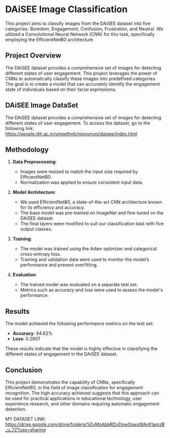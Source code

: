 # DAiSEE Image Classification

This project aims to classify images from the DAiSEE dataset into five categories: Boredom, Engagement, Confusion, Frustration, and Neutral. We utilized a Convolutional Neural Network (CNN) for this task, specifically employing the EfficientNetB0 architecture.

## Project Overview

The DAiSEE dataset provides a comprehensive set of images for detecting different states of user engagement. This project leverages the power of CNNs to automatically classify these images into predefined categories. The goal is to create a model that can accurately identify the engagement state of individuals based on their facial expressions.

## DAiSEE Image DataSet
The DAiSEE dataset provides a comprehensive set of images for detecting different states of user engagement. 
To access the dataset, go to the following link:
https://people.iith.ac.in/vineethnb/resources/daisee/index.html

## Methodology

1. **Data Preprocessing**: 
   - Images were resized to match the input size required by EfficientNetB0.
   - Normalization was applied to ensure consistent input data.

2. **Model Architecture**:
   - We used EfficientNetB0, a state-of-the-art CNN architecture known for its efficiency and accuracy.
   - The base model was pre-trained on ImageNet and fine-tuned on the DAiSEE dataset.
   - The final layers were modified to suit our classification task with five output classes.

3. **Training**:
   - The model was trained using the Adam optimizer and categorical cross-entropy loss.
   - Training and validation data were used to monitor the model’s performance and prevent overfitting.

4. **Evaluation**:
   - The trained model was evaluated on a separate test set.
   - Metrics such as accuracy and loss were used to assess the model's performance.

## Results

The model achieved the following performance metrics on the test set:

- **Accuracy**: 94.62%
- **Loss**: 0.2807

These results indicate that the model is highly effective in classifying the different states of engagement in the DAiSEE dataset.

## Conclusion

This project demonstrates the capability of CNNs, specifically EfficientNetB0, in the field of image classification for engagement recognition. The high accuracy achieved suggests that this approach can be used for practical applications in educational technology, user experience research, and other domains requiring automatic engagement detection.

MY DATASET LINK: 
https://drive.google.com/drive/folders/1iZvMsAbbRDvDnw0swsWAv61amzB_u_7Z?usp=sharing
